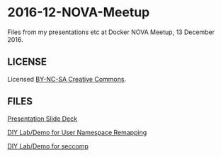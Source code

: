 # 2016-12-NOVA-Meetup
Files from my presentations etc at Docker NOVA Meetup, 13 December 2016.

LICENSE
-------------

Licensed [BY-NC-SA Creative Commons](http://creativecommons.org/licenses/by-nc-sa/4.0/).

FILES
-------------

[Presentation Slide Deck](2016-12_NOVA_pvn_UserNamespaces_ContainerCon.pdf)

[DIY Lab/Demo for User Namespace Remapping](2016-12-13_pvn_userns_remap_lab_containercon.md)

[DIY Lab/Demo for seccomp](https://github.com/riyazdf/dockercon-workshop/tree/master/seccomp)
